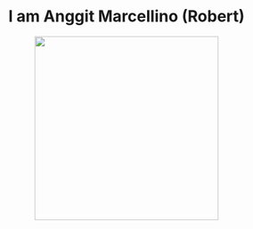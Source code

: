 <h1 align= "center"><b> I am Anggit Marcellino (Robert)</b></h1>

<p align="center">  <img src="https://media.giphy.com/media/2fPZgIpF0H7dtRZRMB/giphy.gif" width="330px">
